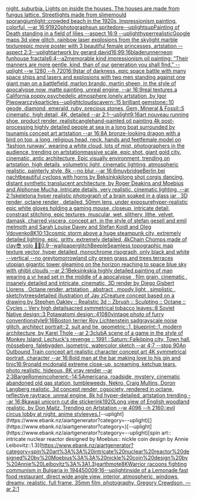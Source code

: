 [night. suburbia.  Lights on inside the houses. The houses are made from fungus lattice. Streetlights made from slimemould sporangium](https://www.ebank.nz/aiartgenerator?category=night.%20suburbia.%20%20Lights%20on%20inside%20the%20houses.%20The%20houses%20are%20made%20from%20fungus%20lattice.%20Streetlights%20made%20from%20slimemould%20sporangium)[light::](https://www.ebank.nz/aiartgenerator?category=light%3A%3A)[crowded beach in the 1920s, Impressionism painting, colorful, —ar 16:9](https://www.ebank.nz/aiartgenerator?category=crowded%20beach%20in%20the%201920s%2C%20Impressionism%20painting%2C%20colorful%2C%20%E2%80%94ar%2016%3A9)[](https://www.ebank.nz/aiartgenerator?category=)[1920](https://www.ebank.nz/aiartgenerator?category=1920)[photograph](https://www.ebank.nz/aiartgenerator?category=photograph)[sun sprite](https://www.ebank.nz/aiartgenerator?category=sun%20sprite)[dore](https://www.ebank.nz/aiartgenerator?category=dore)[--uplight](https://www.ebank.nz/aiartgenerator?category=--uplight)[sup](https://www.ebank.nz/aiartgenerator?category=sup)[Painting of Death standing in a field of lilies --aspect 16:9 --uplight](https://www.ebank.nz/aiartgenerator?category=Painting%20of%20Death%20standing%20in%20a%20field%20of%20lilies%20--aspect%2016%3A9%20--uplight)[hyperrealistic](https://www.ebank.nz/aiartgenerator?category=hyperrealistic)[Google maps 3d view glitch, rainbow laser explosions from the sky](https://www.ebank.nz/aiartgenerator?category=Google%20maps%203d%20view%20glitch%2C%20rainbow%20laser%20explosions%20from%20the%20sky)[light marble texture](https://www.ebank.nz/aiartgenerator?category=light%20marble%20texture)[epic movie poster with 3 beautiful female princesses, artstation --aspect 2:3](https://www.ebank.nz/aiartgenerator?category=epic%20movie%20poster%20with%203%20beautiful%20female%20princesses%2C%20artstation%20--aspect%202%3A3)[--uplight](https://www.ebank.nz/aiartgenerator?category=--uplight)[artwork by gerard david](https://www.ebank.nz/aiartgenerator?category=artwork%20by%20gerard%20david)[16:9](https://www.ebank.nz/aiartgenerator?category=16%3A9)[9:16](https://www.ebank.nz/aiartgenerator?category=9%3A16)[bladerunner](https://www.ebank.nz/aiartgenerator?category=bladerunner)[neon funhouse fractals](https://www.ebank.nz/aiartgenerator?category=neon%20funhouse%20fractals)[6:4](https://www.ebank.nz/aiartgenerator?category=6%3A4)[--a2](https://www.ebank.nz/aiartgenerator?category=--a2)[memorable kind impressionism oil painting: “Their manners are more gentle, kind, than of our generation you shall find.” --uplight --w 1280 --h 720](https://www.ebank.nz/aiartgenerator?category=memorable%20kind%20impressionism%20oil%20painting%3A%20%E2%80%9CTheir%20manners%20are%20more%20gentle%2C%20kind%2C%20than%20of%20our%20generation%20you%20shall%20find.%E2%80%9D%20--uplight%20--w%201280%20--h%20720)[16:9](https://www.ebank.nz/aiartgenerator?category=16%3A9)[star of darkness, epic space battle with many space ships and lasers and explosions  with two men standing against one giant man on a battlefield, marlon brando, martin sheen, in the style of apocalypse now, matte painting, unreal engine, --ar 16:9](https://www.ebank.nz/aiartgenerator?category=star%20of%20darkness%2C%20epic%20space%20battle%20with%20many%20space%20ships%20and%20lasers%20and%20explosions%20%20with%20two%20men%20standing%20against%20one%20giant%20man%20on%20a%20battlefield%2C%20marlon%20brando%2C%20martin%20sheen%2C%20in%20the%20style%20of%20apocalypse%20now%2C%20matte%20painting%2C%20unreal%20engine%2C%20--ar%2016%3A9)[real textures,a California poppy,psychedelic atmosphere,lonely,artstation ,by Igor Piwowarczyk](https://www.ebank.nz/aiartgenerator?category=real%20textures%2Ca%20California%20poppy%2Cpsychedelic%20atmosphere%2Clonely%2Cartstation%20%2Cby%20Igor%20Piwowarczyk)[particles](https://www.ebank.nz/aiartgenerator?category=particles)[--uplight](https://www.ebank.nz/aiartgenerator?category=--uplight)[clouds](https://www.ebank.nz/aiartgenerator?category=clouds)[cavern::15 brilliant gemstone::10 geode, diamond, emerald, ruby, precious stones, Gem, Mineral & Fossil::5 cinematic, high detail, 4K, detailed --ar 2:1](https://www.ebank.nz/aiartgenerator?category=cavern%3A%3A15%20brilliant%20gemstone%3A%3A10%20geode%2C%20diamond%2C%20emerald%2C%20ruby%2C%20precious%20stones%2C%20Gem%2C%20Mineral%20%26%20Fossil%3A%3A5%20cinematic%2C%20high%20detail%2C%204K%2C%20detailed%20--ar%202%3A1)[--uplight](https://www.ebank.nz/aiartgenerator?category=--uplight)[9:16](https://www.ebank.nz/aiartgenerator?category=9%3A16)[art nouveau running shoe, product render, realistic](https://www.ebank.nz/aiartgenerator?category=art%20nouveau%20running%20shoe%2C%20product%20render%2C%20realistic)[angle](https://www.ebank.nz/aiartgenerator?category=angle)[hand-painted oil painting 4k post-processing highly detailed people at sea in a long boat surrounded by tsunamis concept art artstation --ar 16:8](https://www.ebank.nz/aiartgenerator?category=hand-painted%20oil%20painting%204k%20post-processing%20highly%20detailed%20people%20at%20sea%20in%20a%20long%20boat%20surrounded%20by%20tsunamis%20concept%20art%20artstation%20--ar%2016%3A8)[A bronze-looking dragon with a bird on top, a long, religious head, neck, hands and feet](https://www.ebank.nz/aiartgenerator?category=A%20bronze-looking%20dragon%20with%20a%20bird%20on%20top%2C%20a%20long%2C%20religious%20head%2C%20neck%2C%20hands%20and%20feet)[female model on ‘fashion runway’, wearing a white cloud, lots of mist, photographers in the audience, trending on artstation](https://www.ebank.nz/aiartgenerator?category=female%20model%20on%20%E2%80%98fashion%20runway%E2%80%99%2C%20wearing%20a%20white%20cloud%2C%20lots%20of%20mist%2C%20photographers%20in%20the%20audience%2C%20trending%20on%20artstation)[massive scale, epic shot, giant gold city, cinematic, antic architecture, Epic visually environment, trending on artstation, high details, volumetric light, cinematic lighting, atmospheric realistic, painterly style, 8k --no blur --ar 16:6](https://www.ebank.nz/aiartgenerator?category=massive%20scale%2C%20epic%20shot%2C%20giant%20gold%20city%2C%20cinematic%2C%20antic%20architecture%2C%20Epic%20visually%20environment%2C%20trending%20on%20artstation%2C%20high%20details%2C%20volumetric%20light%2C%20cinematic%20lighting%2C%20atmospheric%20realistic%2C%20painterly%20style%2C%208k%20--no%20blur%20--ar%2016%3A6)[muybridge](https://www.ebank.nz/aiartgenerator?category=muybridge)[Berlin bei nacht](https://www.ebank.nz/aiartgenerator?category=Berlin%20bei%20nacht)[beautiful cyclops with horns by Beksinkski](https://www.ebank.nz/aiartgenerator?category=beautiful%20cyclops%20with%20horns%20by%20Beksinkski)[long shot corgis dancing, distant synthetic translucent architecture, by Roger Deakins and Moebius and Alphonse Mucha, intricate details, very realistic, cinematic lighting, --ar  2:1](https://www.ebank.nz/aiartgenerator?category=long%20shot%20corgis%20dancing%2C%20distant%20synthetic%20translucent%20architecture%2C%20by%20Roger%20Deakins%20and%20Moebius%20and%20Alphonse%20Mucha%2C%20intricate%20details%2C%20very%20realistic%2C%20cinematic%20lighting%2C%20--ar%20%202%3A1)[skeleton](https://www.ebank.nz/aiartgenerator?category=skeleton)[a hyper realistic photograph of a brain soaked in a glass jar , 3D render, octane render , detailed, 50mm lens, under exposure](https://www.ebank.nz/aiartgenerator?category=a%20hyper%20realistic%20photograph%20of%20a%20brain%20soaked%20in%20a%20glass%20jar%20%2C%203D%20render%2C%20octane%20render%20%2C%20detailed%2C%2050mm%20lens%2C%20under%20exposure)[hyper-realistic epic white gloves holding a gaming mouse, closeup, intricate detail, constrast stitching, epic textures, muscular, wet, slithery, lithe, velvet, damask, charred viscera, concept art, in the style of stefan gesell and emil melmoth and Sarah Louise Davey and Stefan Koidl and Oleg Vdovenko](https://www.ebank.nz/aiartgenerator?category=hyper-realistic%20epic%20white%20gloves%20holding%20a%20gaming%20mouse%2C%20closeup%2C%20intricate%20detail%2C%20constrast%20stitching%2C%20epic%20textures%2C%20muscular%2C%20wet%2C%20slithery%2C%20lithe%2C%20velvet%2C%20damask%2C%20charred%20viscera%2C%20concept%20art%2C%20in%20the%20style%20of%20stefan%20gesell%20and%20emil%20melmoth%20and%20Sarah%20Louise%20Davey%20and%20Stefan%20Koidl%20and%20Oleg%20Vdovenko)[8K](https://www.ebank.nz/aiartgenerator?category=8K)[10:13](https://www.ebank.nz/aiartgenerator?category=10%3A13)[cosmic storm above a huge steampunk city, extremely detailed lighting, epic, gritty, extremely detailed, 4k](https://www.ebank.nz/aiartgenerator?category=cosmic%20storm%20above%20a%20huge%20steampunk%20city%2C%20extremely%20detailed%20lighting%2C%20epic%2C%20gritty%2C%20extremely%20detailed%2C%204k)[Chain Chomps,made of clay](https://www.ebank.nz/aiartgenerator?category=Chain%20Chomps%2Cmade%20of%20clay)[😎  yolo 🧞‍♂️](https://www.ebank.nz/aiartgenerator?category=%F0%9F%98%8E%20%20yolo%20%F0%9F%A7%9E%E2%80%8D%E2%99%82%EF%B8%8F)[0.9](https://www.ebank.nz/aiartgenerator?category=0.9)[--wallpaper](https://www.ebank.nz/aiartgenerator?category=--wallpaper)[glitch](https://www.ebank.nz/aiartgenerator?category=glitch)[Beeple](https://www.ebank.nz/aiartgenerator?category=Beeple)[Seamless topographic map texture vector, hyper detailed, monochrome risograph, only black and white --vertical --no grey](https://www.ebank.nz/aiartgenerator?category=Seamless%20topographic%20map%20texture%20vector%2C%20hyper%20detailed%2C%20monochrome%20risograph%2C%20only%20black%20and%20white%20--vertical%20--no%20grey)[tomorrowland city green grass and trees terraces utopian gigantic tower gleaming on the horizon reaching to space blue sky with ghibli clouds —ar 2:1](https://www.ebank.nz/aiartgenerator?category=tomorrowland%20city%20green%20grass%20and%20trees%20terraces%20utopian%20gigantic%20tower%20gleaming%20on%20the%20horizon%20reaching%20to%20space%20blue%20sky%20with%20ghibli%20clouds%20%E2%80%94ar%202%3A1)[Beksinkski](https://www.ebank.nz/aiartgenerator?category=Beksinkski)[a highly detailed painting of man wearing a vr head set in the middle of a apocalypse , film grain, cinematic , insanely detailed and intricate, cinematic, 3D render by Diego Gisbert Llorens , Octane render, artstation , abstract , moody light , simplistic , sketchy](https://www.ebank.nz/aiartgenerator?category=a%20highly%20detailed%20painting%20of%20man%20wearing%20a%20vr%20head%20set%20in%20the%20middle%20of%20a%20apocalypse%20%2C%20film%20grain%2C%20cinematic%20%2C%20insanely%20detailed%20and%20intricate%2C%20cinematic%2C%203D%20render%20by%20Diego%20Gisbert%20Llorens%20%2C%20Octane%20render%2C%20artstation%20%2C%20abstract%20%2C%20moody%20light%20%2C%20simplistic%20%2C%20sketchy)[trees](https://www.ebank.nz/aiartgenerator?category=trees)[detailed illustration of Jay z](https://www.ebank.nz/aiartgenerator?category=detailed%20illustration%20of%20Jay%20z)[Creature concept based on a drawing by Stephen Oakley :: Realistic 3d :: Zbrush :: Sculpting :: Octane :: Cycles :: Very high detail](https://www.ebank.nz/aiartgenerator?category=Creature%20concept%20based%20on%20a%20drawing%20by%20Stephen%20Oakley%20%3A%3A%20Realistic%203d%20%3A%3A%20Zbrush%20%3A%3A%20Sculpting%20%3A%3A%20Octane%20%3A%3A%20Cycles%20%3A%3A%20Very%20high%20detail)[sacred symmetrical tobacco leaves::8 Soviet Native design::3 Potawatomi design::4](https://www.ebank.nz/aiartgenerator?category=sacred%20symmetrical%20tobacco%20leaves%3A%3A8%20Soviet%20Native%20design%3A%3A3%20Potawatomi%20design%3A%3A4)[1080](https://www.ebank.nz/aiartgenerator?category=1080)[vintage photo of furry convention](https://www.ebank.nz/aiartgenerator?category=vintage%20photo%20of%20furry%20convention)[style](https://www.ebank.nz/aiartgenerator?category=style)[9:16](https://www.ebank.nz/aiartgenerator?category=9%3A16)[Boston terrier Roy Lichtenstein sad](https://www.ebank.nz/aiartgenerator?category=Boston%20terrier%20Roy%20Lichtenstein%20sad)[grayscale noise glitch, architect portrait::2, suit and tie, geometric::1, blueprint::1, modern architecture, by Karel Thole --ar 2:3](https://www.ebank.nz/aiartgenerator?category=grayscale%20noise%20glitch%2C%20architect%20portrait%3A%3A2%2C%20suit%20and%20tie%2C%20geometric%3A%3A1%2C%20blueprint%3A%3A1%2C%20modern%20architecture%2C%20by%20Karel%20Thole%20--ar%202%3A3)[club](https://www.ebank.nz/aiartgenerator?category=club)[A scene of a game in the style of Monkey Island: Lechuck's revenge :: 1991 ::](https://www.ebank.nz/aiartgenerator?category=A%20scene%20of%20a%20game%20in%20the%20style%20of%20Monkey%20Island%3A%20Lechuck%27s%20revenge%20%3A%3A%201991%20%3A%3A)[Saturn::](https://www.ebank.nz/aiartgenerator?category=Saturn%3A%3A)[Falköping city, Town hall, mösseberg, falebygden, isometric, watercolor sketch --ar 4:7 --stop 90](https://www.ebank.nz/aiartgenerator?category=Falk%C3%B6ping%20city%2C%20Town%20hall%2C%20m%C3%B6sseberg%2C%20falebygden%2C%20isometric%2C%20watercolor%20sketch%20--ar%204%3A7%20--stop%2090)[An Outbound Train concept art realistic character concept art 4K symmetrical portrait, character --ar 16:8](https://www.ebank.nz/aiartgenerator?category=An%20Outbound%20Train%20concept%20art%20realistic%20character%20concept%20art%204K%20symmetrical%20portrait%2C%20character%20--ar%2016%3A8)[old man at the bar making love to his gin and tinic](https://www.ebank.nz/aiartgenerator?category=old%20man%20at%20the%20bar%20making%20love%20to%20his%20gin%20and%20tinic)[16:9](https://www.ebank.nz/aiartgenerator?category=16%3A9)[ronald mcdonald extreme close-up, screaming, ketchup tears, photo realistic, hideous, 8K vray render --ar 2:3](https://www.ebank.nz/aiartgenerator?category=ronald%20mcdonald%20extreme%20close-up%2C%20screaming%2C%20ketchup%20tears%2C%20photo%20realistic%2C%20hideous%2C%208K%20vray%20render%20--ar%202%3A3)[Barge](https://www.ebank.nz/aiartgenerator?category=Barge)[Rome](https://www.ebank.nz/aiartgenerator?category=Rome)[incoherent:-1](https://www.ebank.nz/aiartgenerator?category=incoherent%3A-1)[4:5](https://www.ebank.nz/aiartgenerator?category=4%3A5)[Americana, roadside, mystery, cinematic abandoned old gas station, tumbleweeds, Nekro, Craig Mullins, Doron Langberg realistic, 3d concept render, cgsociety, rendered in octane, reflective raytrace, unreal engine, 8k hd hyper-detailed, artstation trending --ar 16:8](https://www.ebank.nz/aiartgenerator?category=Americana%2C%20roadside%2C%20mystery%2C%20cinematic%20abandoned%20old%20gas%20station%2C%20tumbleweeds%2C%20Nekro%2C%20Craig%20Mullins%2C%20Doron%20Langberg%20realistic%2C%203d%20concept%20render%2C%20cgsociety%2C%20rendered%20in%20octane%2C%20reflective%20raytrace%2C%20unreal%20engine%2C%208k%20hd%20hyper-detailed%2C%20artstation%20trending%20--ar%2016%3A8)[kawaii unicorn cut die sticker](https://www.ebank.nz/aiartgenerator?category=kawaii%20unicorn%20cut%20die%20sticker)[ink](https://www.ebank.nz/aiartgenerator?category=ink)[1920](https://www.ebank.nz/aiartgenerator?category=1920)[Long view of English woodland realistic, by Don Maitz, Trending on Artstation    --w 4096  --h 2160](https://www.ebank.nz/aiartgenerator?category=Long%20view%20of%20English%20woodland%20realistic%2C%20by%20Don%20Maitz%2C%20Trending%20on%20Artstation%20%20%20%20--w%204096%20%20--h%202160)[::](https://www.ebank.nz/aiartgenerator?category=%3A%3A)[evil circus lobby at night. anime style](https://www.ebank.nz/aiartgenerator?category=evil%20circus%20lobby%20at%20night.%20anime%20style)[eyes.](https://www.ebank.nz/aiartgenerator?category=eyes.)[--uplight](https://www.ebank.nz/aiartgenerator?category=--uplight)[](https://www.ebank.nz/aiartgenerator?category=)[--uplight](https://www.ebank.nz/aiartgenerator?category=--uplight)[spin art:: intricate nuclear reactor designed by Moebius:: nickle coin design by Annie Leibovitz::1.3](https://www.ebank.nz/aiartgenerator?category=spin%20art%3A%3A%20intricate%20nuclear%20reactor%20designed%20by%20Moebius%3A%3A%20nickle%20coin%20design%20by%20Annie%20Leibovitz%3A%3A1.3)[earthmote](https://www.ebank.nz/aiartgenerator?category=earthmote)[8K](https://www.ebank.nz/aiartgenerator?category=8K)[Warrior racoons fighting communism in Bulgaria in 1944](https://www.ebank.nz/aiartgenerator?category=Warrior%20racoons%20fighting%20communism%20in%20Bulgaria%20in%201944)[5000](https://www.ebank.nz/aiartgenerator?category=5000)[9:16](https://www.ebank.nz/aiartgenerator?category=9%3A16)[--uplight](https://www.ebank.nz/aiartgenerator?category=--uplight)[inside of a Lemonade fast food restaurant, direct wide angle view, interior, atmospheric, windows, dreamy, realistic, full frame, 35mm film, photography, Gregory Crewdson, —ar 2:1](https://www.ebank.nz/aiartgenerator?category=inside%20of%20a%20Lemonade%20fast%20food%20restaurant%2C%20direct%20wide%20angle%20view%2C%20interior%2C%20atmospheric%2C%20windows%2C%20dreamy%2C%20realistic%2C%20full%20frame%2C%2035mm%20film%2C%20photography%2C%20Gregory%20Crewdson%2C%20%E2%80%94ar%202%3A1)